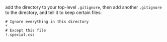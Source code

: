 add the directory to your top-level `.gitignore`, then add another `.gitignore` to the directory, and tell it to keep certain files:

```
# Ignore everything in this directory
*
# Except this file
!.special.css
```